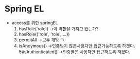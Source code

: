 

# Spring EL
- access를 위한 springEL
	1) hasRole('role')	->이 역할을 가지고 있는가?
	2) hasRole({'role', 'role', ...})
	3) permitAll		->모두 개방 ㅋ
	4) isAnoymous()		->인증받지 않은사용자만 접근가능하도록 하겟다.
	5)isAuthenticated()		->인증받은 사용자만 접근하도록 하겠다.
	
